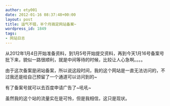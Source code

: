 ```yaml
---
author: ety001
date: 2012-01-16 08:37:48+00:00
layout: post
title: 运气不错，半个月搞定网站备案~
wordpress_id: 1849
tags:
- 网站日志
---
```


从2012年1月4日开始准备资料，到1月5号开始提交资料，再到今天1月16号备案号批下来，貌似一路很顺利，就是中间等待的时候，比较让人心急啊。。。。

由于这次备案是闭站备案，所以说这段时间，我的这个网站是一直无法访问的，不过我还是给自己预留了一个通道可以访问到的~

有了备案号就可以去百度申请广告了~吼吼~

虽然我的这个站的流量实在是可怜，但是我相信，这只是现状。

